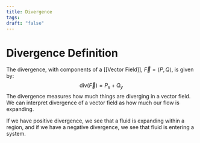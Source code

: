```yaml
---
title: Divergence
tags: 
draft: "false"
---
```

# Divergence Definition
The divergence, with components of a [[Vector Field]], $\vec{F}=\langle P, Q\rangle$, is given by:
$$\text{div}(\vec{F})=P_{x}+Q_{y}$$
The divergence measures how much things are diverging in a vector field. We can interpret divergence of a vector field as how much our flow is expanding. 

If we have positive divergence, we see that a fluid is expanding within a region, and if we have a negative divergence, we see that fluid is entering a system. 